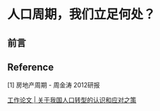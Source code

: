 # 人口周期，我们立足何处？

## 前言









## Reference

[1] 房地产周期 - 周金涛 2012研报

[工作论文 | 关于我国人口转型的认识和应对之策](https://mp.weixin.qq.com/s/k_F_rzmq661DQpHJHZ4fqg)

